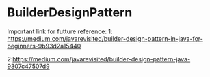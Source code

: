 # BuilderDesignPattern


Important link for futture reference: 
1: https://medium.com/javarevisited/builder-design-pattern-in-java-for-beginners-9b93d2a15440

2:https://medium.com/javarevisited/builder-design-pattern-java-9307c47507d9
